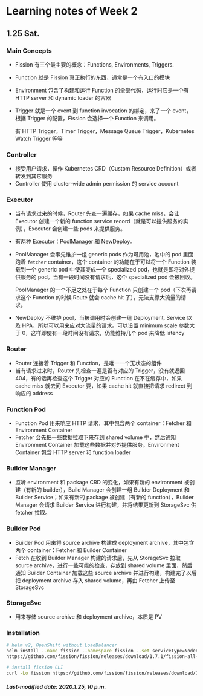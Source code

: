 # Learning notes of Week 2

## 1.25 Sat.

### Main Concepts

+ Fission 有三个最主要的概念：Functions, Environments, Triggers.

+ Function 就是 Fission 真正执行的东西，通常是一个有入口的模块

+ Environment 包含了构建和运行 Function 的全部代码，运行时它是一个有 HTTP server 和 dynamic loader 的容器

+ Trigger 就是一个 event 到 function invocation 的绑定，来了一个 event，根据 Trigger 的配置，Fission 会选择一个 Function 来调用。

  有 HTTP Trigger，Timer Trigger，Message Queue Trigger，Kubernetes Watch Trigger 等等

### Controller

+ 接受用户请求，操作 Kubernetes CRD（Custom Resource Definition）或者转发到其它服务
+ Controller 使用 cluster-wide admin permission 的 service account

### Executor

+ 当有请求过来的时候，Router 先查一遍缓存，如果 cache miss，会让 Executor 创建一个新的 function service record（就是可以提供服务的实例），Executor 会创建一些 pods 来提供服务。

+ 有两种 Executor：PoolManager 和 NewDeploy。

+ PoolManager 会事先维护一组 generic pods 作为可用池，池中的 pod 里面跑着 `fetcher` container，这个 container 的功能在于可以将一个 Function 装载到一个 generic pod 中使其变成一个 specialized pod，也就是即将对外提供服务的 pod。当有一段时间没有请求后，这个 specialized pod 会被回收。

  PoolManager 的一个不足之处在于每个 Function 只创建一个 pod（下次再请求这个 Function 的时候 Route 就会 cache hit 了），无法支撑大流量的请求。

+ NewDeploy 不维护 pool，当被调用时会创建一组 Deployment, Service 以及 HPA，所以可以用来应对大流量的请求。可以设置 minimum scale 参数大于 0，这样即使有一段时间没有请求，仍能维持几个 pod 来降低 latency

### Router

+ Router 连接着 Trigger 和 Function，是唯一一个无状态的组件
+ 当有请求过来时，Router 先检查一遍是否有对应的 Trigger，没有就返回 404，有的话再检查这个 Trigger 对应的 Function 在不在缓存中，如果 cache miss 就去问 Executor 要，如果 cache hit 就直接把请求 redirect 到响应的 address

### Function Pod

+ Function Pod 用来响应 HTTP 请求，其中包含两个 container：Fetcher 和 Environment Container
+ Fetcher 会先把一些数据拉取下来存到 shared volume 中，然后通知 Environment Container 加载这些数据并对外提供服务。Environment Container 包含 HTTP server 和 function loader

### Builder Manager

+ 监听 environment 和 package CRD 的变化，如果有新的 environment 被创建（有新的 builder），Build Manager 会创建一组 Builder Deployment 和 Builder Service；如果有新的 package 被创建（有新的 function），Builder Manager 会请求 Builder Service 进行构建，并将结果更新到 StorageSvc 供 fetcher 拉取。

### Builder Pod

+ Builder Pod 用来将 source archive 构建成 deployment archive，其中包含两个 container：Fetcher 和 Builder Container
+ Fetch 在收到 Builder Manager 构建的请求后，先从 StorageSvc 拉取 source archive，进行一些可能的检查，存放到 shared volume 里面，然后通知 Builder Container 加载这些 source archive 并进行构建，构建完了以后把 deployment archive 存入 shared volume，再由 Fetcher 上传至 StorageSvc

### StorageSvc

+ 用来存储 source archive 和 deployment archive，本质是 PV

### Installation

```bash
# helm v2, OpenShift without LoadBalancer
helm install --name fission --namespace fission --set serviceType=NodePort,routerServiceType=NodePort,logger.enableSecurityContext=true,prometheus.enabled=false \
https://github.com/fission/fission/releases/download/1.7.1/fission-all-1.7.1.tgz

# install fission CLI
curl -Lo fission https://github.com/fission/fission/releases/download/1.7.1/fission-cli-linux && chmod +x fission && sudo mv fission /usr/local/bin/
```

##### Last-modified date: 2020.1.25, 10 p.m.